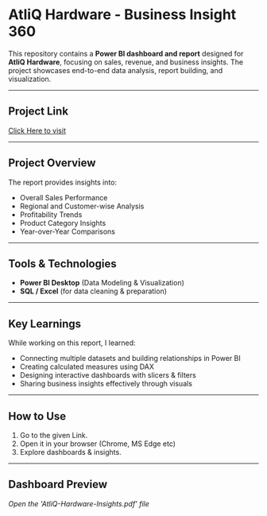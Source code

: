 # AtliQ Hardware - Business Insight 360

This repository contains a **Power BI dashboard and report** designed for **AtliQ Hardware**, focusing on sales, revenue, and business insights. The project showcases end-to-end data analysis, report building, and visualization.

---

## Project Link
<a href="https://app.powerbi.com/view?r=eyJrIjoiZjE3NWRmNTEtMmZkNy00OWI0LThmYTEtZDkzZmQ2MzI2ZThkIiwidCI6ImM2ZTU0OWIzLTVmNDUtNDAzMi1hYWU5LWQ0MjQ0ZGM1YjJjNCJ9">Click Here to visit<a>

---

## Project Overview
The report provides insights into:
- Overall Sales Performance  
- Regional and Customer-wise Analysis  
- Profitability Trends  
- Product Category Insights  
- Year-over-Year Comparisons  

---

## Tools & Technologies
- **Power BI Desktop** (Data Modeling & Visualization)  
- **SQL / Excel** (for data cleaning & preparation)  

---

##  Key Learnings
While working on this report, I learned:
- Connecting multiple datasets and building relationships in Power BI  
- Creating calculated measures using DAX  
- Designing interactive dashboards with slicers & filters  
- Sharing business insights effectively through visuals   

---

## How to Use
1. Go to the given Link. 
2. Open it in your browser (Chrome, MS Edge etc)  
3. Explore dashboards & insights.  

---

## Dashboard Preview
*Open the 'AtliQ-Hardware-Insights.pdf' file*

